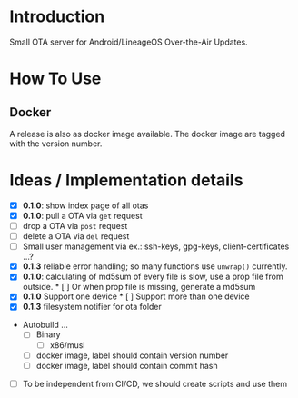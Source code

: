 
# Introduction

Small OTA server for Android/LineageOS Over-the-Air Updates.


# How To Use

## Docker

A release is also as docker image available. The docker image are tagged with
the version number.


# Ideas / Implementation details

* [x] **0.1.0**: show index page of all otas
* [x] **0.1.0**: pull a OTA via `get` request
* [ ] drop a OTA via `post` request
* [ ] delete a OTA via `del` request
* [ ] Small user management via ex.: ssh-keys, gpg-keys, client-certificates ...?
* [x] **0.1.3** reliable error handling; so many functions use `unwrap()` currently.
* [x] **0.1.0**: calculating of md5sum of every file is slow, use a prop
      file from outside.
      * [ ] Or when prop file is missing, generate a md5sum
* [x] **0.1.0** Support one device
      * [ ] Support more than one device
* [x] **0.1.3** filesystem notifier for ota folder
* Autobuild ...
  * [ ] Binary
    * [ ] x86/musl
  * [ ] docker image, label should contain version number
  * [ ] docker image, label should contain commit hash
* [ ] To be independent from CI/CD, we should create scripts and use them
